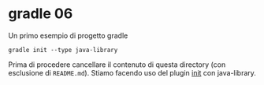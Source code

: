# gradle 06
Un primo esempio di progetto gradle
```
gradle init --type java-library
```
Prima di procedere cancellare il contenuto di questa directory (con esclusione di `README.md`). Stiamo facendo uso del plugin [init](https://docs.gradle.org/current/userguide/build_init_plugin.html#sec:javalibrary_) con java-library.